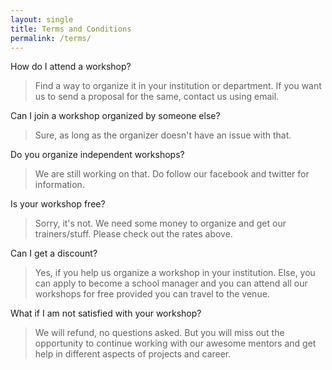 ```yaml
---
layout: single
title: Terms and Conditions
permalink: /terms/
---
```


How do I attend a workshop?

> Find a way to organize it in your institution or department. If you want us to send a proposal for the same, contact us using email.

Can I join a workshop organized by someone else?

> Sure, as long as the organizer doesn't have an issue with that.

Do you organize independent workshops?

> We are still working on that. Do follow our facebook and twitter for information.

Is your workshop free?

> Sorry, it's not. We need some money to organize and get our trainers/stuff. Please check out the rates above.

Can I get a discount?

> Yes, if you help us organize a workshop in your institution. Else, you can apply to become a school manager and you can attend all our workshops for free provided you can travel to the venue.

What if I am not satisfied with your workshop?
> We will refund, no questions asked. But you will miss out the opportunity to continue working with our awesome mentors and get help in different aspects of projects and career.
